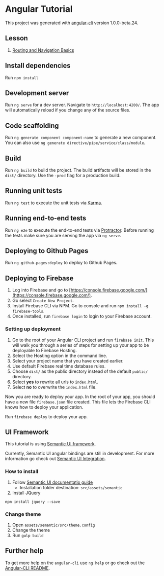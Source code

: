 # Angular Tutorial

This project was generated with [angular-cli](https://github.com/angular/angular-cli) version 1.0.0-beta.24.

## Lesson

1. [Routing and Navigation Basics](https://www.youtube.com/watch?v=Uvj_7ZMrHmg)

## Install dependencies
Run `npm install`

## Development server
Run `ng serve` for a dev server. Navigate to `http://localhost:4200/`. The app will automatically reload if you change any of the source files.

## Code scaffolding

Run `ng generate component component-name` to generate a new component. You can also use `ng generate directive/pipe/service/class/module`.

## Build

Run `ng build` to build the project. The build artifacts will be stored in the `dist/` directory. Use the `-prod` flag for a production build.

## Running unit tests

Run `ng test` to execute the unit tests via [Karma](https://karma-runner.github.io).

## Running end-to-end tests

Run `ng e2e` to execute the end-to-end tests via [Protractor](http://www.protractortest.org/).
Before running the tests make sure you are serving the app via `ng serve`.

## Deploying to Github Pages

Run `ng github-pages:deploy` to deploy to Github Pages.

## Deploying to Firebase

1. Log into Firebase and go to [https://console.firebase.google.com/](https://console.firebase.google.com/).
2. Go select `Create New Project`.
3. Install Firebase CLI via NPM. Go to console and run `npm install -g firebase-tools`.
4. Once installed, run `firebase login` to login to your Firebase account.

### Setting up deployment
1. Go to the root of your Angular CLI project and run `firebase init`. This will walk you through a series of steps for setting up your app to be deployable to Firebase Hosting.
2. Select the Hosting option in the command line.
3. Select your project name that you have created earlier.
4. Use default Firebase real time database rules.
5. Choose `dist/` as the public directory instead of the default `public/` directory.
6. Select <b>yes</b> to rewrite all urls to `index.html`.
7. Select <b>no</b> to overwrite the `index.html` file.

Now you are ready to deploy your app. In the root of your app, you should have a new file `firebase.json` file created. This file lets the Firebase CLI knows how to deploy your application.

Run `firebase deploy` to deploy your app.

## UI Framework

This tutorial is using [Semantic UI framework](http://semantic-ui.com/).

Currently, Semantic UI angular bindings are still in development. For more information go check out [Semantic UI Integration](http://semantic-ui.com/introduction/integrations.html).

### How to install
1. Follow [Semantic UI documentatio guide](http://semantic-ui.com/introduction/getting-started.html)
   - Installation folder destination: `src/assets/semantic`
2. Install JQuery
```
npm install jquery --save
```

### Change theme
1. Open `assets/semantic/src/theme.config`
2. Change the theme
3. Run `gulp build`

## Further help

To get more help on the `angular-cli` use `ng help` or go check out the [Angular-CLI README](https://github.com/angular/angular-cli/blob/master/README.md).
